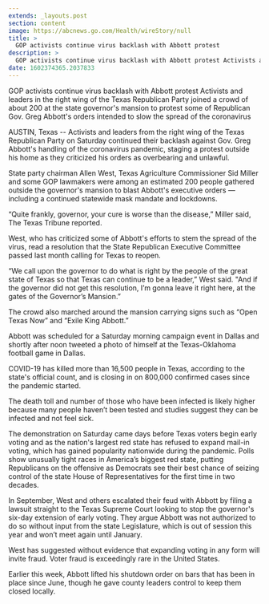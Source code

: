 ```yaml
--- 
extends: _layouts.post 
section: content 
image: https://abcnews.go.com/Health/wireStory/null 
title: > 
  GOP activists continue virus backlash with Abbott protest 
description: > 
  GOP activists continue virus backlash with Abbott protest Activists and leaders in the right wing of the Texas Republican Party joined a crowd of about 200 at the state governor's mansion to protest some of Republican Gov.Greg Abbott's orders intended to slow the spread of the coronavirusAUSTIN, Texas -- Activists and leaders from the right wing of the Texas Republican Party on Saturday continued their backlash against Gov.Greg Abbott's handling of the coronavirus pandemic, staging a protest outside his home as they criticized his orders as overbearing and unlawful.West, who has criticized some of Abbott's efforts to stem the spread of the virus, read a resolution that the State Republican Executive Committee passed last month calling for Texas to reopen.“We call upon the governor to do what is right by the people of the great state of Texas so that Texas can continue to be a leader,” West said. 
date: 1602374365.2037833 
--- 
```

GOP activists continue virus backlash with Abbott protest Activists and leaders in the right wing of the Texas Republican Party joined a crowd of about 200 at the state governor's mansion to protest some of Republican Gov. Greg Abbott's orders intended to slow the spread of the coronavirus

AUSTIN, Texas -- Activists and leaders from the right wing of the Texas Republican Party on Saturday continued their backlash against Gov. Greg Abbott's handling of the coronavirus pandemic, staging a protest outside his home as they criticized his orders as overbearing and unlawful.

State party chairman Allen West, Texas Agriculture Commissioner Sid Miller and some GOP lawmakers were among an estimated 200 people gathered outside the governor's mansion to blast Abbott's executive orders — including a continued statewide mask mandate and lockdowns.

“Quite frankly, governor, your cure is worse than the disease,” Miller said, The Texas Tribune reported.

West, who has criticized some of Abbott's efforts to stem the spread of the virus, read a resolution that the State Republican Executive Committee passed last month calling for Texas to reopen.

“We call upon the governor to do what is right by the people of the great state of Texas so that Texas can continue to be a leader,” West said. "And if the governor did not get this resolution, I’m gonna leave it right here, at the gates of the Governor’s Mansion.”

The crowd also marched around the mansion carrying signs such as “Open Texas Now” and “Exile King Abbott.”

Abbott was scheduled for a Saturday morning campaign event in Dallas and shortly after noon tweeted a photo of himself at the Texas-Oklahoma football game in Dallas.

COVID-19 has killed more than 16,500 people in Texas, according to the state's official count, and is closing in on 800,000 confirmed cases since the pandemic started.

The death toll and number of those who have been infected is likely higher because many people haven’t been tested and studies suggest they can be infected and not feel sick.

The demonstration on Saturday came days before Texas voters begin early voting and as the nation's largest red state has refused to expand mail-in voting, which has gained popularity nationwide during the pandemic. Polls show unusually tight races in America’s biggest red state, putting Republicans on the offensive as Democrats see their best chance of seizing control of the state House of Representatives for the first time in two decades.

In September, West and others escalated their feud with Abbott by filing a lawsuit straight to the Texas Supreme Court looking to stop the governor's six-day extension of early voting. They argue Abbott was not authorized to do so without input from the state Legislature, which is out of session this year and won’t meet again until January.

West has suggested without evidence that expanding voting in any form will invite fraud. Voter fraud is exceedingly rare in the United States.

Earlier this week, Abbott lifted his shutdown order on bars that has been in place since June, though he gave county leaders control to keep them closed locally.